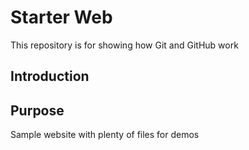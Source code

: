 # Starter Web 

This repository is for showing how Git and GitHub work

## Introduction

## Purpose

Sample website with plenty of files for demos
